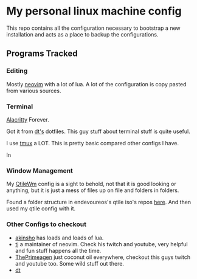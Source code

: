 # My personal linux machine config

This repo contains all the configuration necessary to bootstrap a new installation and acts as a place to backup the configurations.

## Programs Tracked

### Editing

Mostly [neovim](https://gitlab.com/tusqasi/my_all_dot_files/-/tree/master/.config/nvim) with a lot of lua. A lot of the configuration is copy pasted from various sources.

### Terminal

[Alacritty](https://gitlab.com/tusqasi/my_all_dot_files/-/tree/master/.config/alacritty) Forever.

Got it from [dt's](https://gitlab.com/dwt1/dotfiles) dotfiles. This guy stuff about terminal stuff is quite useful.

I use [tmux](https://gitlab.com/tusqasi/my_all_dot_files/-/tree/master/.config/tmux) a LOT. This is pretty basic compared other configs I have.

In

### Window Management

My [QtileWm](https://gitlab.com/tusqasi/my_all_dot_files/-/tree/master/.config/qtile) config is a sight to behold, not that it is good looking or anything, but it is just a mess of files up on file and folders in folders.

Found a folder structure in endevoureos's qtile iso's repos [here](https://github.com/EndeavourOS-Community-Editions/qtile/tree/main/.config/qtile). And then used my qtile config with it.

### Other Configs to checkout

- [akinsho](https://github.com/akinsho/dotfiles/) has loads and loads of lua.
- [tj](https://github.com/tjdevries/config_manager) a maintainer of neovim. Check his twitch and youtube, very helpful and fun stuff happens all the time.
- [ThePrimeagen](https://github.com/ThePrimeagen/.dotfiles/) just coconut oil everywhere, checkout this guys twitch and youtube too. Some wild stuff out there.
- [dt](https://gitlab.com/dwt1/dotfiles)
